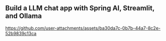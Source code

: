 ## Build a LLM chat app with Spring AI, Streamlit, and Ollama


https://github.com/user-attachments/assets/ba30da7c-0b7b-44a7-8c2e-52b9839c13ca

